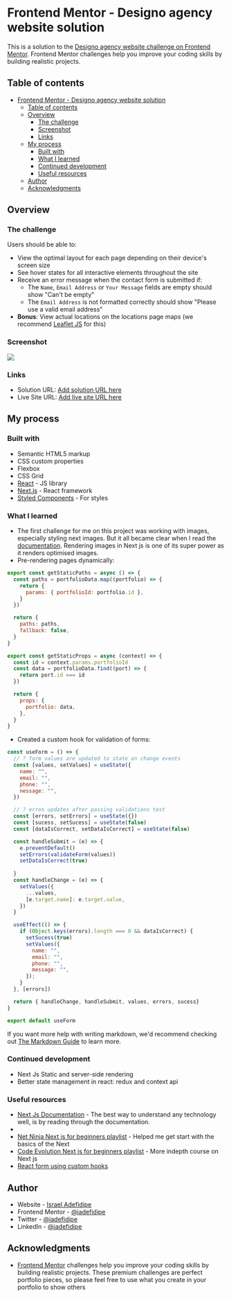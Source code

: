 # Frontend Mentor - Designo agency website solution

This is a solution to the [Designo agency website challenge on Frontend Mentor](https://www.frontendmentor.io/challenges/designo-multipage-website-G48K6rfUT). Frontend Mentor challenges help you improve your coding skills by building realistic projects. 

## Table of contents

- [Frontend Mentor - Designo agency website solution](#frontend-mentor---designo-agency-website-solution)
  - [Table of contents](#table-of-contents)
  - [Overview](#overview)
    - [The challenge](#the-challenge)
    - [Screenshot](#screenshot)
    - [Links](#links)
  - [My process](#my-process)
    - [Built with](#built-with)
    - [What I learned](#what-i-learned)
    - [Continued development](#continued-development)
    - [Useful resources](#useful-resources)
  - [Author](#author)
  - [Acknowledgments](#acknowledgments)


## Overview

### The challenge

Users should be able to:

- View the optimal layout for each page depending on their device's screen size
- See hover states for all interactive elements throughout the site
- Receive an error message when the contact form is submitted if:
  - The `Name`, `Email Address` or `Your Message` fields are empty should show "Can't be empty"
  - The `Email Address` is not formatted correctly should show "Please use a valid email address"
- **Bonus**: View actual locations on the locations page maps (we recommend [Leaflet JS](https://leafletjs.com/) for this)

### Screenshot

![](./Screenshot.png)

### Links

- Solution URL: [Add solution URL here](https://github.com/iadefidipe/designo-agency)
- Live Site URL: [Add live site URL here](https://designo-agency-psi.vercel.app/)

## My process

### Built with

- Semantic HTML5 markup
- CSS custom properties
- Flexbox
- CSS Grid
- [React](https://reactjs.org/) - JS library
- [Next.js](https://nextjs.org/) - React framework
- [Styled Components](https://styled-components.com/) - For styles



### What I learned

- The first challenge for me on this project was working with images, especially styling next images. But it all became clear when I read the [documentation](https://nextjs.org/docs/api-reference/next/image). Rendering images in Next js is one of its super power as it renders optimised images.
- Pre-rendering pages dynamically:
```js
export const getStaticPaths = async () => {
  const paths = portfolioData.map((portfolio) => {
    return {
      params: { portfolioId: portfolio.id },
    }
  })

  return {
    paths: paths,
    fallback: false,
  }
}

export const getStaticProps = async (context) => {
  const id = context.params.portfolioId
  const data = portfolioData.find((port) => {
    return port.id === id
  })

  return {
    props: {
      portfolio: data,
    },
  }
}
```

- Created a custom hook for validation of forms:
```js
const useForm = () => {
  // ? form values are updated to state on change events
  const [values, setValues] = useState({
    name: "",
    email: "",
    phone: "",
    nessage: "",
  })

  // ? erros updates after passing validations test
  const [errors, setErrors] = useState({})
  const [sucess, setSucess] = useState(false)
  const [dataIsCorrect, setDataIsCorrect] = useState(false)

  const handleSubmit = (e) => {
    e.preventDefault()
    setErrors(validateForm(values))
    setDataIsCorrect(true)
    
  }
  const handleChange = (e) => {
    setValues({
      ...values,
      [e.target.name]: e.target.value,
    })
  }

  useEffect(() => {
    if (Object.keys(errors).length === 0 && dataIsCorrect) {
      setSucess(true)
      setValues({
        name: "",
        email: "",
        phone: "",
        message: "",
      });
    }
  }, [errors])

  return { handleChange, handleSubmit, values, errors, sucess}
}

export default useForm
```

If you want more help with writing markdown, we'd recommend checking out [The Markdown Guide](https://www.markdownguide.org/) to learn more.



### Continued development
- Next Js Static and server-side rendering
- Better state management in react: redux and context api

### Useful resources

- [Next Js Documentation](https://www.example.comhttps://nextjs.org/docs/getting-started) - The best way to understand any technology well, is by reading through the documentation.
- 
- [Net Ninja Next js for beginners playlist](https://www.youtube.com/playlist?list=PL4cUxeGkcC9g9gP2onazU5-2M-AzA8eBw) - Helped me get start with the basics of the Next
- [Code Evolution Next js for beginners playlist](https://www.youtube.com/playlist?list=PLC3y8-rFHvwgC9mj0qv972IO5DmD-H0ZH) - More indepth course on Next js
- [React form using custom hooks](https://www.youtube.com/watch?v=WvRwiE9IkFg) 


## Author

- Website - [Israel Adefidipe](https://iadefidipe.netlify.app/)
- Frontend Mentor - [@iadefidipe](https://www.frontendmentor.io/profile/iadefidipe)
- Twitter - [@iadefidipe](https://www.twitter.com/iadefidipe)
- LinkedIn - [@iadefidipe](https://www.linkedin.com/in/iadefidipe/)


## Acknowledgments

- [Frontend Mentor](https://www.frontendmentor.io) challenges help you improve your coding skills by building realistic projects. These premium challenges are perfect portfolio pieces, so please feel free to use what you create in your portfolio to show others
